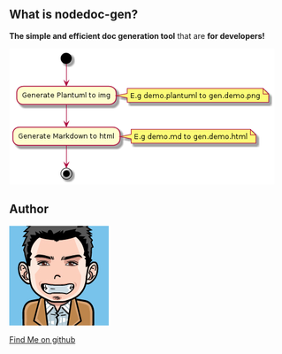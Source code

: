 ## What is nodedoc-gen?

**The simple and efficient doc generation tool** that are **for developers!**

![Generate flow](./plantuml/gen.flow.png)

## Author

![Author](./img/author.png)

[Find Me on github](https://github.com/chungchi300)
